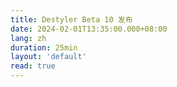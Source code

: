 ```yaml
---
title: Destyler Beta 10 发布
date: 2024-02-01T13:35:00.000+08:00
lang: zh
duration: 25min
layout: 'default'
read: true
---
```


<Title />

> 这篇文章是第一次描述 [Destyler](https://github.com/destyler/destyler) ，所以本文会比往期的文章相对繁琐些。这是我个人的一个重大工具，我也遇到了很多问题，以及很许多的内容我想谈论。
> 如果你能花时间读完，不甚感激。若你在电脑端阅读，可在右侧查看目录。最后，希望能对你有所帮助 :)

## 什么是 Destyler？

Destyler 是一个无样式的 Vue 组件库，它受到了 [Radix-ui](https://github.com/radix-ui/primitives) 的启发，方便用户构建一个高质量的 Vue 应用。

当然 Destyler 不能算是一个高级的 UI 组件库，它是一个基础的 UI 组件库，我还需要给他提供更丰富的原型，让它足够支撑起所有人对于组件的需求。让更多人可以在 Destyler 的基础上进行二次开发，而不是从零开始。

## 在最开始的几个版本 Destyler 也经历了重构

所属PR [#1](https://github.com/destyler/destyler/pull/1)

在这个 PR 中将刚开始的几个组件进行了重构，当然站在上帝视角上这次的重构是失败的，因为我并没有考虑到组件的复用性，以及用户对于这些组件的自定义需求。

这一次的重构踏入了插槽为主的地步，也就是说其实我只是提供了一些大盒子，然后让用户在指定的插槽来控制组件。

接下来，我们都会以 alert 组件为例子，来看看当时的我是如何设计的。

举个例子

```vue
<script setup lang="ts">
import { DestylerAlert, DestylerIcon } from 'destyler'
</script>

<template>
  <DestylerAlert>
    <template #icon>
      <DestylerIcon name="carbon-home" />
    </template>
    <template #title>
      <h1>标题</h1>
    </template>
    <template #close={handleClose}>
      <button @click="handleClose">关闭</button>
    </template>
  </DestylerAlert>
</template>
```

当然从这个角度我们并没有发现任何问题，但是如果在复杂一点的场景下，我们就会发现这个组件的复用性是非常差的。

然后，我们纵观整个组件库的历史，我们会发现在这个重构之后，有比较长的时间没有了任何的提交，这是因为我在思考如何设计一个更好的组件库。我开始去研究 Radix-ui，我发现了他们是以组件的形式来提供一些基础的组件，然后让用户去组合这些组件，来构建一个高质量的应用。

这让我十分兴奋，因为 Vue 提供了一个 [依赖注入](https://cn.vuejs.org/api/composition-api-dependency-injection.html#inject) 的 API，当时的我感觉这个 Api 仿佛就是为这个而生的。

所以我立马着手开始准备重新重构 Destyler。

## 最终模式的 Destyler

所属 PR [#13](https://github.com/destyler/destyler/pull/13)

在这个 PR 中，我开始学习 Radix-ui 的组件，同时也开始编写了 primitive 原型组件，让组件可以更好的被渲染和使用。

那么来我们来看看这个时候的 alert 组件是如何被设计的。

```vue
<script setup lang="ts">
import { DestylerInfoRoot, DestylerIcon,DestylerClose } from 'destyler'
</script>

<template>
  <DestylerInfoRoot >
    <DestylerIcon name="carbon-home"  />
    <h5 >
      title
    </h5>
    <DestylerClose as="button">
      关闭
    </DestylerClose>
  </DestylerInfoRoot>
</template>
```

这个时候其实我们就可以看出一些端倪了，这样对于内部的大部分元素都会一个组件来进行控制，这样的话我们就可以很方便的进行组合了。

这是一个蛮重要的改变，因为 Destyler 从 插槽模式 转变为 组件模式。

## 在编写组件时，没有选用 SFC 而是选用了 h 函数

在开始设计 Destyler 的时候，就做好了一些调研，我发现了例如 [element-plus](https://github.com/element-plus/element-plus)，[nuxt/ui](https://github.com/nuxt/ui)，[primevue](https://github.com/primefaces/primevue) 等都是以 [SFC](https://cn.vuejs.org/api/sfc-spec.html#sfc-syntax-specification) 去编写的组件库，虽然 SFC 确实是 [Vue](https://cn.vuejs.org) 的一等公民，但是 SFC 的优点在无样式组件库中并没有很好的体现出来，相反 [h 函数](https://cn.vuejs.org/api/render-function.html#h)可以让我们更好的去 build 以及 IDE 的支持也更好。
当然我也没有选择 jsx 的方式去编写。

在这里我也遇到了许多的困难，组件 Props 的类型推导，最终导出的文件等等。

### 组件 Props 的类型推导

在之前都没有发现如果没有在 [`defineComponent`](https://cn.vuejs.org/api/general.html#definecomponent) 的 props 选项中定义 props 的类型，那么我们在外部所定义的类型是会丢失的。

例如

```ts twoslash
import type { PropType } from 'vue'
import { defineComponent, h } from 'vue'

export const props = {
  modelValue: {
    type: String as PropType<string>,
    required: true,
  },
}

export const Component = defineComponent({
  name: 'Component',
  props: props,
  setup(_) {

  },
  render() {
    return h('div', this.modelValue)
  },
})
```

在上述例子中，我们在外部定义了 props 的类型，同时让 `modelValue` 设置为必传参数，但是由于是在外部引入的，所以在 Component 中是无法确定 props 的 `required` 类型的。

而解决方案非常的简单。只需要要在 props 的结尾加上 `as const` 就可以解决这个问题。

例如

```ts twoslash
import type { PropType } from 'vue'
import { defineComponent, h } from 'vue'

export const props = {
  modelValue: {
    type: String as PropType<string>,
    required: true,
  },
} as const

export const Component = defineComponent({
  name: 'Component',
  props: props,
  setup(_) {

  },
  render() {
    return h('div', this.modelValue)
  },
})
```

那么我们就需要将这个 props 的类型也推导出来。在 [@destyler/shared](https://github.com/destyler/destyler/blob/main/packages/shared/src/naive/extract-prop-type.ts) 中编写了一个工具类，来帮助我们推导 props 的类型。

```ts
import type { PropType } from 'vue'
import { defineComponent, h } from 'vue'
import type { ExtractPublicPropTypes } from '@destyler/shared'

export const props = {
  modelValue: {
    type: String as PropType<string>,
    required: true,
  },
} as const

export type Props = ExtractPublicPropTypes<typeof props>

export const Component = defineComponent({
  name: 'Component',
  props: props,
  setup(_) {

  },
  render() {
    return h('div', this.modelValue)
  },
})
```

### 最终导出的文件

我们在观察 Destyler 的[组件集合包](https://www.npmjs.com/search?q=%40destyler)，在导出的时候我们其实会发现我们有一部分的组件其实是私有的，他们并不需要在使用的时候被使用，在之前我是在导出时全部导出，但是这是不正确的，因为在没有完善的文档支持下，用户是无法知道哪些组件是私有的，哪些组件是公开的。

所以我将组件的导出分为了两部分，一个是默认出口，只导出公开组件，而一个是组件出口，无论是公开组件还是私有组件都会被导出。

例如我们将 `alert` 分为三个组件，分别是 `root`, `close`, `body` 。
而 body 是私有组件，那么我们就可以这样导出。

那我们就可以这样导出

```vue
<script setup lang="ts">
import { Root, Close } from '@destyler/alert'
import { Body } from '@destyler/alert/component'
</script>
```

### 组件文件的名字

在 [#35](https://github.com/destyler/destyler/pull/35) 中，我将组件的文件名字进行了修改，之前的版本中，组件是以名字最开头的，例如 `alert` 他有三个组件组成，分别是 `root`, `body`, `close`，那么之前都是以 `alert` 为开头，皆是 `alertRoot`, `alertBody`, `alertClose`。

但是这样子确实让维护的时候不是很方便，因为我们其实是以组件为单位的进行分类，其实已经用文件夹进行分类，无需在使用名字进行分类。所以在这个 PR 中，我将组件的名字进行了修改，例如 `alert` 的组件就是 `root`, `close`, `body` 进行命名。

> 如果你也想搭建一个自己的组件库，那么可以参考一下上述的方法，避免进入跟我一样的坑 :)

## 现在能用吗？

简而言之：可以，但有注意事项。

Destyler 的组件库是可以使用的，但是由于我还没有完善文档，所以你可能会遇到一些问题，例如组件的使用方式，组件的 Props 等等。

它现在可以作为你目前所使用的组件库的补充，去建立一些单一的使用场景。

但是它的参数和一些 API 可能在每一个版本中都产生较大的变化，所以谨慎使用。

同时，欢迎分享你基于 Destyler 做制作的任何组件或帮助我们贡献更多的无样式组件。期待看到你的作品。

## 什么时候发布稳定版本？

我的想法是在 2024 年完成 45+ 的组件，当组件数量到达 45 时，我们会发布第一个稳定版本 0.0.1。

同时提供文档支持。

在记录文档编写的过程，也会发现很多的 bug ，在全部解决之后，就会发布 0.0.2 版本。

## 结束语

非常感谢你的阅读！如果你对它感兴趣，请记得查看 [destyler/destyler](https://github.com/destyler/destyler/tree/main) 仓库以了解更多细节
